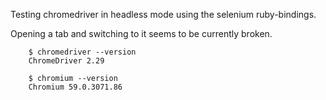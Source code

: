 Testing chromedriver in headless mode using the selenium ruby-bindings.

Opening a tab and switching to it seems to be currently broken.

        $ chromedriver --version
        ChromeDriver 2.29

        $ chromium --version
        Chromium 59.0.3071.86
